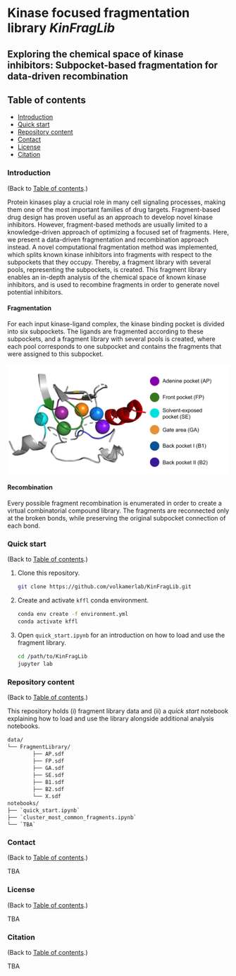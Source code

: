 # Kinase focused fragmentation library *KinFragLib*

## Exploring the chemical space of kinase inhibitors: Subpocket-based fragmentation for data-driven recombination

## Table of contents  

* [Introduction](#introduction)
* [Quick start](#quick-start)
* [Repository content](#repository-content)
* [Contact](#contact)
* [License](#license)
* [Citation](#citation)

### Introduction

(Back to [Table of contents](#table-of-contents).)

Protein kinases play a crucial role in many cell signaling processes, making them one of the most important families of drug targets.
Fragment-based drug design has proven useful as an approach to develop novel kinase inhibitors. However, fragment-based methods are usually limited to a knowledge-driven approach of optimizing a focused set of fragments. 
Here, we present a data-driven fragmentation and recombination approach instead. 
A novel computational fragmentation method was implemented, which splits known kinase inhibitors into fragments with respect to the subpockets that they occupy. Thereby, a fragment library with several pools, representing the subpockets, is created.
This fragment library enables an in-depth analysis of the chemical space of known kinase inhibitors, and is used to recombine fragments in order to generate novel potential inhibitors.

#### Fragmentation

For each input kinase-ligand complex, the kinase binding pocket is divided into six subpockets. The ligands are fragmented according to these subpockets, and a fragment library with several pools is created, where each pool corresponds to one subpocket and contains the fragments that were assigned to this subpocket.

<img src ="./docs/img/subpocket_centers.png" width = "600" align="left"> 
<br clear="all" />

#### Recombination

Every possible fragment recombination is enumerated in order to create a virtual combinatorial compound library. The fragments are reconnected only at the broken bonds, while preserving the original subpocket connection of each bond. 

### Quick start

(Back to [Table of contents](#table-of-contents).)

1. Clone this repository.

    ```bash
    git clone https://github.com/volkamerlab/KinFragLib.git
    ```

2. Create and activate `kffl` conda environment. 

    ```bash
    conda env create -f environment.yml
    conda activate kffl
    ```

3. Open `quick_start.ipynb` for an introduction on how to load and use the fragment library.

    ```bash
    cd /path/to/KinFragLib
    jupyter lab
    ```

### Repository content

(Back to [Table of contents](#table-of-contents).)

This repository holds (i) fragment library data and (ii) a *quick start* notebook explaining how to load and use the library alongside additional analysis notebooks.

    data/
    └── FragmentLibrary/
            ├── AP.sdf
            ├── FP.sdf
            ├── GA.sdf
            ├── SE.sdf
            ├── B1.sdf
            ├── B2.sdf
            └── X.sdf
    notebooks/
    ├── `quick_start.ipynb`
    ├── `cluster_most_common_fragments.ipynb`
    └── `TBA`
    

### Contact

(Back to [Table of contents](#table-of-contents).)

TBA

### License

(Back to [Table of contents](#table-of-contents).)

TBA

### Citation

(Back to [Table of contents](#table-of-contents).)

TBA

